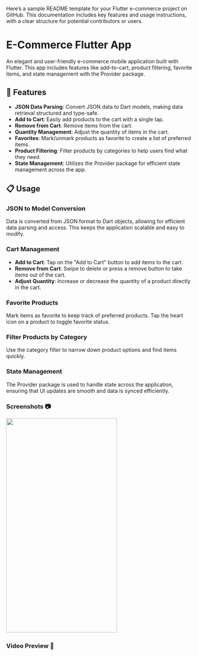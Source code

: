 Here’s a sample README template for your Flutter e-commerce project on GitHub. This documentation includes key features and usage instructions, with a clear structure for potential contributors or users.

# E-Commerce Flutter App

An elegant and user-friendly e-commerce mobile application built with Flutter. This app includes features like add-to-cart, product filtering, favorite items, and state management with the Provider package. 

## 🚀 Features

- **JSON Data Parsing**: Convert JSON data to Dart models, making data retrieval structured and type-safe.
- **Add to Cart**: Easily add products to the cart with a single tap.
- **Remove from Cart**: Remove items from the cart.
- **Quantity Management**: Adjust the quantity of items in the cart.
- **Favorites**: Mark/unmark products as favorite to create a list of preferred items.
- **Product Filtering**: Filter products by categories to help users find what they need.
- **State Management**: Utilizes the Provider package for efficient state management across the app.

## 📋 Usage

### JSON to Model Conversion
Data is converted from JSON format to Dart objects, allowing for efficient data parsing and access. This keeps the application scalable and easy to modify.

### Cart Management
- **Add to Cart**: Tap on the "Add to Cart" button to add items to the cart.
- **Remove from Cart**: Swipe to delete or press a remove button to take items out of the cart.
- **Adjust Quantity**: Increase or decrease the quantity of a product directly in the cart.

### Favorite Products
Mark items as favorite to keep track of preferred products. Tap the heart icon on a product to toggle favorite status.

### Filter Products by Category
Use the category filter to narrow down product options and find items quickly.

### State Management
The Provider package is used to handle state across the application, ensuring that UI updates are smooth and data is synced efficiently. 

### Screenshots 📷

<div align="left">
  
<img src= "" height = 580 width = 300> &nbsp;&nbsp;&nbsp;&nbsp;
</div>

### Video Preview 🎥

